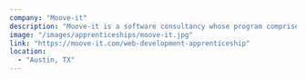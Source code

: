 ```yaml
---
company: "Moove-it"
description: "Moove-it is a software consultancy whose program comprises extensive hands-on activities led by a Moove-it developer."
image: "/images/apprenticeships/moove-it.jpg"
link: "https://moove-it.com/web-development-apprenticeship"
location:
  - "Austin, TX"
---
```

